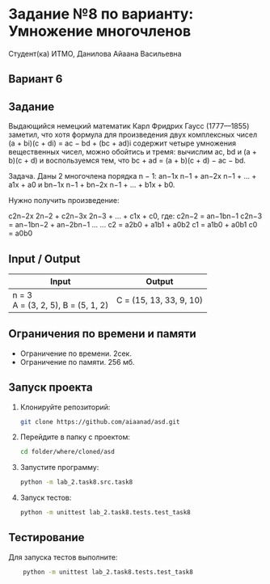 # Задание №8 по варианту:  Умножение многочленов
Студент(ка) ИТМО, Данилова Айаана Васильевна

## Вариант 6

## Задание 
Выдающийся немецкий математик Карл Фридрих Гаусс (1777––1855) заметил,
что хотя формула для произведения двух комплексных чисел (a + bi)(c + di) =
ac − bd + (bc + ad)i содержит четыре умножения вещественных чисел, можно
обойтись и тремя: вычислим ac, bd и (a + b)(c + d) и воспользуемся тем, что
bc + ad = (a + b)(c + d) − ac − bd.

Задача. Даны 2 многочлена порядка n − 1: an−1x
n−1 + an−2x
n−1 + ... +
a1x + a0 и bn−1x
n−1 + bn−2x
n−1 + ... + b1x + b0. 

Нужно получить произведение:

c2n−2x
2n−2 + c2n−3x
2n−3 + ... + c1x + c0, где:
c2n−2 = an−1bn−1
c2n−3 = an−1bn−2 + an−2bn−1
... ...
c2 = a2b0 + a1b1 + a0b2
c1 = a1b0 + a0b1
c0 = a0b0

## Input / Output 

| Input                                   | Output                  |
|-----------------------------------------|-------------------------|
| n = 3<br/> A = (3, 2, 5), B = (5, 1, 2) | C = (15, 13, 33, 9, 10) | |        |

## Ограничения по времени и памяти

- Ограничение по времени. 2сек.
- Ограничение по памяти. 256 мб.


## Запуск проекта
1. Клонируйте репозиторий:
   ```bash
   git clone https://github.com/aiaanad/asd.git
   ```
2. Перейдите в папку с проектом:
   ```bash
   cd folder/where/cloned/asd
   ```
3. Запустите программу:
   ```bash
   python -m lab_2.task8.src.task8
   ```

4. Запуск тестов:
   ```bash
   python -m unittest lab_2.task8.tests.test_task8
   ```


## Тестирование
Для запуска тестов выполните:
```bash
    python -m unittest lab_2.task8.tests.test_task8
```
